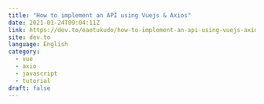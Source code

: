 ```yaml
---
title: "How to implement an API using Vuejs & Axios"
date: 2021-01-24T09:04:11Z
link: https://dev.to/eaetukudo/how-to-implement-an-api-using-vuejs-axios-3m95?utm_medium=RSS&utm_source=news.12bit.vn
site: dev.to
language: English
category:
  - vue
  - axio
  - javascript
  - tutorial
draft: false
---
```

